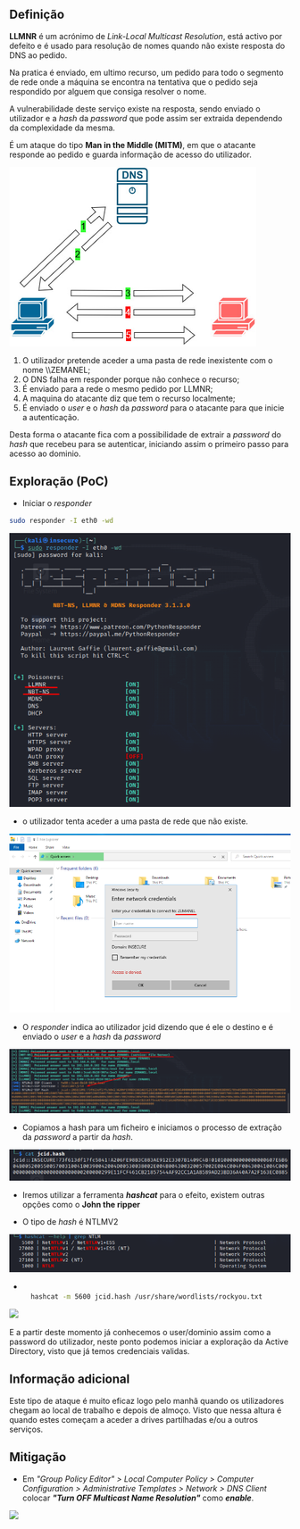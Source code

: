

## Definição

**LLMNR** é um acrónimo de _Link-Local Multicast Resolution_, está activo por defeito e é usado para resolução de nomes quando não existe resposta do DNS ao pedido.

Na pratica é enviado, em ultimo recurso, um pedido para todo o segmento de rede onde a máquina se encontra na tentativa que o pedido seja respondido por alguem que consiga resolver o nome.

A vulnerabilidade deste serviço existe na resposta, sendo enviado o utilizador e a _hash_ da _password_ que pode assim ser extraida dependendo da complexidade da mesma.

É um ataque do tipo **Man in the Middle (MITM)**, em que o atacante responde ao pedido e guarda informação de acesso do utilizador.

![](LLMNR.drawio.jpg#center)

1. O utilizador pretende aceder a uma pasta de rede inexistente com o nome \\\ZEMANEL;
2. O DNS falha em responder porque não conhece o recurso;
3. É enviado para a rede o mesmo pedido por LLMNR;
4. A maquina do atacante diz que tem o recurso localmente;
5. É enviado o _user_ e o _hash_ da _password_ para o atacante para que inicie a autenticação.

Desta forma o atacante fica com a possibilidade de extrair a _password_ do _hash_ que recebeu para se autenticar, iniciando assim o primeiro passo para acesso ao dominio.

## Exploração (PoC)

- Iniciar o _responder_

```Bash
sudo responder -I eth0 -wd
```

![](responder.png)

- o utilizador tenta aceder a uma pasta de rede que não existe.

![](acessoshared.png)

- O _responder_ indica ao utilizador jcid dizendo que é ele o destino e é enviado o _user_ e a _hash_ da _password_

![](responderwithhash.png)

- Copiamos a hash para um ficheiro e iniciamos o processo de extração da _password_ a partir da _hash_.

![](hash.png)

- Iremos utilizar a ferramenta **_hashcat_** para o efeito, existem outras opções como o **John the ripper**

- O tipo de _hash_ é NTLMV2

![](hashcat_ntml.png)

- ```bash

    hashcat -m 5600 jcid.hash /usr/share/wordlists/rockyou.txt

  ```

![](hashcatfinal.png)

E a partir deste momento já conhecemos o user/dominio assim como a password do utilizador, neste ponto podemos iniciar a exploração da Active Directory, visto que já temos credenciais validas.

## Informação adicional

Este tipo de ataque é muito eficaz logo pelo manhã quando os utilizadores chegam ao local de trabalho e depois de almoço. Visto que nessa altura é quando estes começam a aceder a drives partilhadas e/ou a outros serviços.

## Mitigação

- Em _"Group Policy Editor" > Local Computer Policy > Computer Configuration > Administrative Templates > Network > DNS Client_ colocar **_"Turn OFF Multicast Name Resolution"_** como **_enable_**.

![](miti.png#center)

